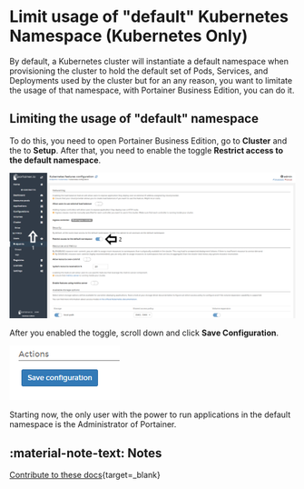 # Limit usage of "default" Kubernetes Namespace (Kubernetes Only)

By default, a Kubernetes cluster will instantiate a default namespace when provisioning the cluster to hold the default set of Pods, Services, and Deployments used by the cluster but for an any reason, you want to limitate the usage of that namespace, with Portainer Business Edition, you can do it. 

## Limiting the usage of "default" namespace

To do this, you need to open Portainer Business Edition, go to <b>Cluster</b> and the to <b>Setup</b>. After that, you need to enable the toggle <b>Restrict access to the default namespace</b>.

![namespace](assets/namespaces.png)

After you enabled the toggle, scroll down and click <b>Save Configuration</b>.

![namespace](assets/save_conf.png)

Starting now, the only user with the power to run applications in the default namespace is the Administrator of Portainer. 

## :material-note-text: Notes

[Contribute to these docs](https://github.com/portainer/portainer-docs/blob/master/contributing.md){target=_blank}